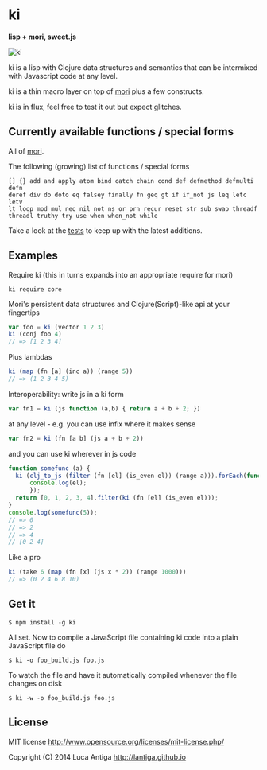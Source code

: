 
# ki

**lisp + mori, sweet.js**

![ki](http://japanese.berkeley.edu/Pictures/L03/Kanji-ki.jpg)

ki is a lisp with Clojure data structures and semantics that can be intermixed with Javascript code at any level.

ki is a thin macro layer on top of [mori](https://github.com/swannodette/mori) plus a few constructs.

ki is in flux, feel free to test it out but expect glitches.


## Currently available functions / special forms

All of [mori](https://github.com/swannodette/mori).

The following (growing) list of functions / special forms
```
[] {} add and apply atom bind catch chain cond def defmethod defmulti defn 
deref div do doto eq falsey finally fn geq gt if if_not js leq letc letv 
lt loop mod mul neq nil not ns or prn recur reset str sub swap threadf 
threadl truthy try use when when_not while 
```

Take a look at the [tests](https://github.com/lantiga/ki/blob/master/test/core.js) to keep up with the latest additions.

## Examples

Require ki (this in turns expands into an appropriate require for mori)
```
ki require core
```

Mori's persistent data structures and Clojure(Script)-like api at your fingertips
```js
var foo = ki (vector 1 2 3)
ki (conj foo 4)
// => [1 2 3 4]
```

Plus lambdas
```js
ki (map (fn [a] (inc a)) (range 5))
// => (1 2 3 4 5)
```

Interoperability: write js in a ki form
```js
var fn1 = ki (js function (a,b) { return a + b + 2; })
```
at any level - e.g. you can use infix where it makes sense
```js
var fn2 = ki (fn [a b] (js a + b + 2))
```

and you can use ki wherever in js code
```js
function somefunc (a) {
  ki (clj_to_js (filter (fn [el] (is_even el)) (range a))).forEach(function(el) {
      console.log(el);
      });
  return [0, 1, 2, 3, 4].filter(ki (fn [el] (is_even el)));
}
console.log(somefunc(5));
// => 0 
// => 2 
// => 4 
// [0 2 4]
```

Like a pro
```js
ki (take 6 (map (fn [x] (js x * 2)) (range 1000)))
// => (0 2 4 6 8 10)
```


## Get it

    $ npm install -g ki

All set. Now to compile a JavaScript file containing ki code into a plain JavaScript file do

    $ ki -o foo_build.js foo.js

To watch the file and have it automatically compiled whenever the file changes on disk

    $ ki -w -o foo_build.js foo.js


## License

MIT license http://www.opensource.org/licenses/mit-license.php/

Copyright (C) 2014 Luca Antiga http://lantiga.github.io


